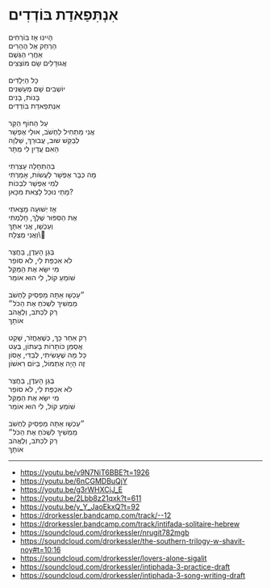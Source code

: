 # אִנְתִּפַאדַת בּוֹדְדִים

הָיִינוּ אָז בּוֹרְחִים \
הַרְחֵק אֶל הֶהָרִים \
אַחֲרֵי הַגֶּשֶׁם \
אֲגוּדָלִים שָׂם מוֹצְצִים \
\
כָּל הַיְּלָדִים \
יוֹשְׁבִים שָׁם מְעַשְּׁנִים \
בָּנוֹת, בָּנִים \
אִנְתִּפַאדַת בּוֹדְדִים \
\
עַל הַחוֹף הַקַּר \
אֲנִי מַתְחִיל לַחְשֹׁב, אוּלַי אֶפְשָׁר \
לְבַקֵּשׁ שׁוּב, עֲבוּרֵךְ, שַׁלְוָה \
הַאִם עֲדַיִן לִי מֻתָּר \
\
בַּהַתְחָלָה עָצַרְתִּי \
מָה כְּבָר אֶפְשָׁר לַעֲשׂוֹת, אָמַרְתִּי \
לְמִי אֶפְשָׁר לִבְכּוֹת \
מָתַי נוּכַל לָצֵאת מִכָּאן?\
\
אָז יְשׁוּעָה מָצָאתִי \
אֶת הַסִּפּוּר שֶׁלָּךְ, חָלַמְתִּי \
וְעַכְשָׁו, אֲנִי אִתָּךְ \
וַאֲנִי מֻצְלָח\\
\
בְּגַן הָעֵדֶן, בַּחֲצַר \
לֹא אִכְפַּת לִי, לֹא סוֹפֵר \
מִי יִשָּׂא אֶת הַמַּקֵּל \
שׁוֹמֵעַ קוֹל, לִי הוּא אוֹמֵר \
\
״עַכְשָׁו אַתָּה מַפְסִיק לַחְשֹׁב \
מַמְשִׁיךְ לִשְׁכֹּחַ אֶת הַכֹּל״ \
רַק לִכְתֹּב, וְלֶאֱהֹב \
אוֹתָךְ \
\
רַק אַחַר כָּךְ, כְּשֶׁאֶחֱזֹר, שָׁקֵט \
אֲסַמֵּן כּוֹתָרוֹת בָּעִתּוֹן, בְּעֵט \
כָּל מָה שֶׁעָשִׂיתִי, לְבַדִּי, אָסוֹן \
זֶה הָיָה אֶתְמוֹל, בְּיוֹם רִאשׁוֹן\
\
בְּגַן הָעֵדֶן, בַּחֲצַר \
לֹא אִכְפַּת לִי, לֹא סוֹפֵר \
מִי יִשָּׂא אֶת הַמַּקֵּל \
שׁוֹמֵעַ קוֹל, לִי הוּא אוֹמֵר \
\
״עַכְשָׁו אַתָּה מַפְסִיק לַחְשֹׁב \
מַמְשִׁיךְ לִשְׁכֹּחַ אֶת הַכֹּל״ \
רַק לִכְתֹּב, וְלֶאֱהֹב \
אוֹתָךְ

---
- https://youtu.be/v9N7NiT6BBE?t=1926
- https://youtu.be/6nCGMDBuQjY
- https://youtu.be/g3rWHXCjJ_E
- https://youtu.be/2Lbb8z21qxk?t=611
- https://youtu.be/y_Y_JaoEkxQ?t=92
- https://drorkessler.bandcamp.com/track/--12
- https://drorkessler.bandcamp.com/track/intifada-solitaire-hebrew
- https://soundcloud.com/drorkessler/nrugit782mgb
- https://soundcloud.com/drorkessler/the-southern-trilogy-w-shavit-noy#t=10:16
- https://soundcloud.com/drorkessler/lovers-alone-sigalit
- https://soundcloud.com/drorkessler/intiphada-3-practice-draft
- https://soundcloud.com/drorkessler/intiphada-3-song-writing-draft
